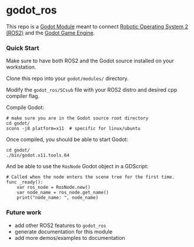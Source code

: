 # godot_ros

This repo is a [Godot Module](https://docs.godotengine.org/en/stable/development/cpp/binding_to_external_libraries.html#using-the-module) meant to connect [Robotic Operating System 2 (ROS2)](https://docs.ros.org/en/galactic/Installation.html) and the [Godot Game Engine](https://docs.godotengine.org/en/stable/about/index.html).

### Quick Start

Make sure to have both ROS2 and the Godot source installed on your workstation.

Clone this repo into your `godot/modules/` directory.

Modify the `godot_ros/SCsub` file with your ROS2 distro and desired cpp compiler flag.

Compile Godot:

```
# make sure you are in the Godot source root directory
cd godot/
scons -j8 platform=x11  # specific for linux/ubuntu
```

Once compiled, you should be able to start Godot:

```
cd godot/
./bin/godot.x11.tools.64
```

And be able to use the `RosNode` Godot object in a GDScript:

```
# Called when the node enters the scene tree for the first time.
func _ready():
	var ros_node = RosNode.new()
	var node_name = ros_node.get_name()
	print("node_name: ", node_name)
```


### Future work

- add other ROS2 features to `godot_ros`
- generate documentation for this module
- add more demos/examples to documentation